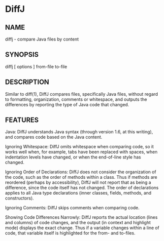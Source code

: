DiffJ
=====

NAME
----

diffj - compare Java files by content

SYNOPSIS
--------

diffj [ options ] from-file to-file

DESCRIPTION
-----------

Similar to diff(1), DiffJ compares files, specifically Java files, without
regard to formatting, organization, comments or whitespace, and outputs the
differences by reporting the type of Java code that changed.

FEATURES
--------

Java: DiffJ understands Java syntax (through version 1.6, at this writing), and
compares code based on the Java content.

Ignoring Whitespace: DiffJ omits whitespace when comparing code, so it works
well when, for example, tabs have been replaced with spaces, when indentation
levels have changed, or when the end-of-line style has changed.

Ignoring Order of Declarations: DiffJ does not consider the organization of the
code, such as the order of methods within a class. Thus if methods are reordered
(perhaps by accessibility), DiffJ will not report that as being a difference,
since the code itself has not changed. The order of declarations applies to all
Java type declarations (inner classes, fields, methods, and constructors).

Ignoring Comments: DiffJ skips comments when comparing code.

Showing Code Differences Narrowly: DiffJ reports the actual location (lines and
columns) of code changes, and the output (in context and highlight mode)
displays the exact change. Thus if a variable changes within a line of code,
that variable itself is highlighted for the from- and to-files.
